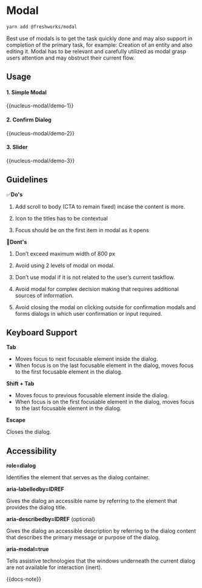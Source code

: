 # Modal

```sh
yarn add @freshworks/modal
```

Best use of modals is to get the task quickly done and may also support in completion of the primary task, for example: Creation of an entity and also editing it. Modal has to be relevant and carefully utilized as modal grasp users attention and may obstruct their current flow. 

## Usage

#### 1. Simple Modal

{{nucleus-modal/demo-1}}

#### 2. Confirm Dialog

{{nucleus-modal/demo-2}}

#### 3. Slider

{{nucleus-modal/demo-3}}

## Guidelines

✅**Do's**

1. Add scroll to body (CTA to remain fixed) incase the content is more. 

2. Icon to the titles has to be contextual

3. Focus should be on the first item in modal as it opens


🚫**Dont's**

1. Don’t exceed maximum width of 800 px

2. Avoid using 2 levels of modal on modal.

3. Don’t use modal if it is not related to the user’s current taskflow.

4. Avoid modal for complex decision making that requires additional sources of information.

5. Avoid closing the modal on clicking outside for confirmation modals and forms dialogs in which user confirmation or input required.

## Keyboard Support

__Tab__

- Moves focus to next focusable element inside the dialog.
- When focus is on the last focusable element in the dialog, moves focus to the first focusable element in the dialog.

__Shift + Tab__

- Moves focus to previous focusable element inside the dialog.
- When focus is on the first focusable element in the dialog, moves focus to the last focusable element in the dialog.

__Escape__ 

Closes the dialog.


## Accessibility

__role=dialog__

Identifies the element that serves as the dialog container.

__aria-labelledby=IDREF__

Gives the dialog an accessible name by referring to the element that provides the dialog title.

__aria-describedby=IDREF__ (optional)

Gives the dialog an accessible description by referring to the dialog content that describes the primary message or purpose of the dialog.

__aria-modal=true__ 

Tells assistive technologies that the windows underneath the current dialog are not available for interaction (inert).

{{docs-note}}
